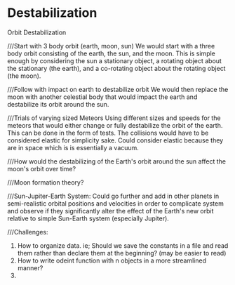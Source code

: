 # Destabilization

Orbit Destabilization

///Start with 3 body orbit (earth, moon, sun) We would start with a three body orbit consisting of the earth, the sun, and the moon. This is simple enough by considering the sun a stationary object, a rotating object about the stationary (the earth), and a co-rotating object about the rotating object (the moon).

///Follow with impact on earth to destabilize orbit We would then replace the moon with another celestial body that would impact the earth and destabilize its orbit around the sun.

///Trials of varying sized Meteors Using different sizes and speeds for the meteors that would either change or fully destabilize the orbit of the earth. This can be done in the form of tests. The collisions would have to be considered elastic for simplicity sake. Could consider elastic because they are in space which is is essentially a vacuum.

///How would the destabilizing of the Earth's orbit around the sun affect the moon's orbit over time?

///Moon formation theory?

///Sun-Jupiter-Earth System:
Could go further and add in other planets in semi-realistic orbital positions and velocities in order to complicate system and observe if they significantly alter the effect of the Earth's new orbit relative to simple Sun-Earth system (especially Jupiter).

///Challenges:
1. How to organize data. ie; Should we save the constants in a file and read them rather than declare them at the beginning? (may be easier to read)
2. How to write odeint function with n objects in a more streamlined manner?
3. 